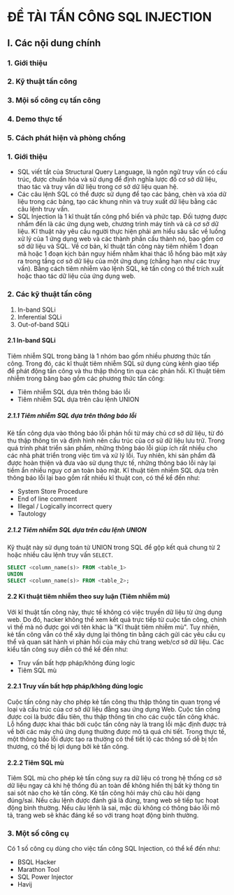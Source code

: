 # ĐỀ TÀI TẤN CÔNG SQL INJECTION

## I. Các nội dung chính
### 1. Giới thiệu
### 2. Kỹ thuật tấn công
### 3. Mội số công cụ tấn công
### 4. Demo thực tế
### 5. Cách phát hiện và phòng chống

### 1. Giới thiệu
- SQL viết tắt của Structural Query Language, là ngôn ngữ truy vấn có cấu trúc, được chuẩn hóa và sử dụng để định nghĩa lược đồ cơ sở dữ liệu, thao tác và truy vấn dữ liệu trong cơ sở dữ liệu quan hệ.
- Các câu lệnh SQL có thể được sử dụng để tạo các bảng, chèn và xóa dữ liệu trong các bảng, tạo các khung nhìn và truy xuất dữ liệu bằng các câu lệnh truy vấn.
- SQL Injection là 1 kĩ thuật tấn công phổ biến và phức tạp. Đối tượng được nhắm đến là các ứng dụng web, chương trình máy tính và cả cơ sở dữ liệu. Kĩ thuật này yêu cầu người thực hiện phải am hiểu sâu sắc về luồng xử lý của 1 ứng dụng web và các thành phần cấu thành nó, bao gồm cơ sở dữ liệu và SQL. Về cơ bản, kĩ thuật tấn công này tiêm nhiễm 1 đoạn mã hoặc 1 đoạn kịch bản nguy hiểm nhằm khai thác lỗ hổng bảo mật xảy ra trong tầng cơ sở dữ liệu của một ứng dụng (chẳng hạn như các truy vấn). Bằng cách tiêm nhiễm vào lệnh SQL, kẻ tấn công có thể trích xuất hoặc thao tác dữ liệu của ứng dụng web.

### 2. Các kỹ thuật tấn công
1. In-band SQLi
2. Inferential SQLi
3. Out-of-band SQLi

#### 2.1 In-band SQLi
Tiêm nhiễm SQL trong băng là 1 nhóm bao gồm nhiều phương thức tấn công. Trong đó, các kĩ thuật tiêm nhiễm SQL sử dụng cùng kênh giao tiếp để phát động tấn công và thu thập thông tin qua các phản hồi. Kĩ thuật tiêm nhiễm trong băng bao gồm các phương thức tấn công:
- Tiêm nhiễm SQL dựa trên thông báo lỗi
- Tiêm nhiễm SQL dựa trên câu lệnh UNION

##### 2.1.1 Tiêm nhiễm SQL dựa trên thông báo lỗi
Kẻ tấn công dựa vào thông báo lỗi phản hồi từ máy chủ cơ sở dữ liệu, từ đó thu thập thông tin và định hình nên cấu trúc của cơ sử dữ liệu lưu trữ. Trong quá trình phát triển sản phẩm, những thông báo lỗi giúp ích rất nhiều cho các nhà phát triển trong việc tìm và xử lý lỗi. Tuy nhiên, khi sản phẩm đã được hoàn thiện và đưa vào sử dụng thực tế, những thông báo lỗi này lại tiềm ẩn nhiều nguy cơ an toàn bảo mật.
Kĩ thuật tiêm nhiễm SQL dựa trên thông báo lỗi lại bao gồm rất nhiều kĩ thuật con, có thể kể đến như:
- System Store Procedure
- End of line comment
- Illegal / Logically incorrect query
- Tautology

##### 2.1.2 Tiêm nhiễm SQL dựa trên câu lệnh UNION
Kỹ thuật này sử dụng toán tử UNION trong SQL để gộp kết quả chung từ 2 hoặc nhiều câu lệnh truy vấn `SELECT`.

```sql
SELECT <column_name(s)> FROM <table_1>
UNION
SELECT <column_name(s)> FROM <table_2>;
```

#### 2.2 Kĩ thuật tiêm nhiễm theo suy luận (Tiêm nhiễm mù)
Với kĩ thuật tấn công này, thực tế không có việc truyền dữ liệu từ ứng dụng web. Do đó, hacker không thể xem kết quả trực tiếp từ cuộc tấn công, chính vì thế mà nó được gọi với tên khác là "Kĩ thuật tiêm nhiễm mù". Tuy nhiên, kẻ tấn công vẫn có thể xây dựng lại thông tin bằng cách gửi các yêu cầu cụ thể và quan sát hành vi phản hồi của máy chủ trang web/cơ sở dữ liệu. Các kiểu tấn công suy diễn có thể kể đến như:
- Truy vấn bất hợp pháp/không đúng logic
- Tiêm SQL mù

#### 2.2.1 Truy vấn bất hợp pháp/không đúng logic
Cuộc tấn công này cho phép kẻ tấn công thu thập thông tin quan trọng về loại và cấu trúc của cơ sở dữ liệu đằng sau ứng dụng Web. Cuộc tấn công được coi là bước đầu tiên, thu thập thông tin cho các cuộc tấn công khác. Lỗ hổng được khai thác bởi cuộc tấn công này là trang lỗi mặc định được trả về bởi các máy chủ ứng dụng thường được mô tả quá chi tiết. Trong thực tế, một thông báo lỗi được tạo ra thường có thể tiết lộ các thông số dễ bị tổn thương, có thể bị lợi dụng bởi kẻ tấn công.

#### 2.2.2 Tiêm SQL mù
Tiêm SQL mù cho phép kẻ tấn công suy ra dữ liệu có trong hệ thống cơ sở dữ liệu ngay cả khi hệ thống đủ an toàn để không hiển thị bất kỳ thông tin sai sót nào cho kẻ tấn công. Kẻ tấn công hỏi máy chủ câu hỏi dạng đúng/sai. Nếu câu lệnh được đánh giá là đúng, trang web sẽ tiếp tục hoạt động bình thường. Nếu câu lệnh là sai, mặc dù không có thông báo lỗi mô tả, trang web sẽ khác đáng kể so với trang hoạt động bình thường.

### 3. Một số công cụ
Có 1 số công cụ dùng cho việc tấn công SQL Injection, có thể kể đến như:
- BSQL Hacker
- Marathon Tool
- SQL Power Injector
- Havij

